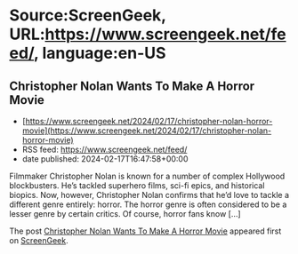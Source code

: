 # Source:ScreenGeek, URL:https://www.screengeek.net/feed/, language:en-US

## Christopher Nolan Wants To Make A Horror Movie
 - [https://www.screengeek.net/2024/02/17/christopher-nolan-horror-movie](https://www.screengeek.net/2024/02/17/christopher-nolan-horror-movie)
 - RSS feed: https://www.screengeek.net/feed/
 - date published: 2024-02-17T16:47:58+00:00

<p>Filmmaker Christopher Nolan is known for a number of complex Hollywood blockbusters. He&#8217;s tackled superhero films, sci-fi epics, and historical biopics. Now, however, Christopher Nolan confirms that he&#8217;d love to tackle a different genre entirely: horror. The horror genre is often considered to be a lesser genre by certain critics. Of course, horror fans know [...]</p>
<p>The post <a href="https://www.screengeek.net/2024/02/17/christopher-nolan-horror-movie/">Christopher Nolan Wants To Make A Horror Movie</a> appeared first on <a href="https://www.screengeek.net">ScreenGeek</a>.</p>

